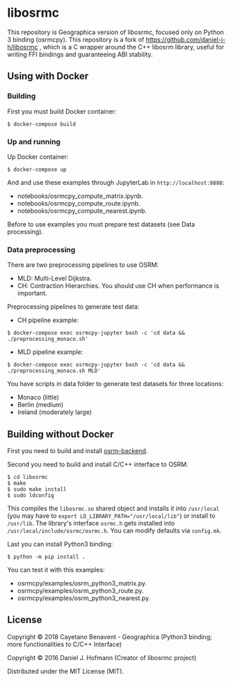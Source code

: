 # libosrmc

This repository is Geographica version of libosrmc, focused only on Python 3 binding (osrmcpy). This repository is a fork of https://github.com/daniel-j-h/libosrmc , which is a C wrapper around the C++ libosrm library, useful for writing FFI bindings and guaranteeing ABI stability.

## Using with Docker

### Building

First you must build Docker container:

```
$ docker-compose build
```

### Up and running

Up Docker container:
```
$ docker-compose up
```

And and use these examples through JupyterLab in ```http://localhost:8888```:
- notebooks/osrmcpy_compute_matrix.ipynb.
- notebooks/osrmcpy_compute_route.ipynb.
- notebooks/osrmcpy_compute_nearest.ipynb.

Before to use examples you must prepare test datasets (see Data processing).


### Data preprocessing

There are two preprocessing pipelines to use OSRM:
- MLD: Multi-Level Dijkstra.
- CH: Contraction Hierarchies. You should use CH when performance is important.

Preprocessing pipelines to generate test data:

- CH pipeline example:
```
$ docker-compose exec osrmcpy-jupyter bash -c 'cd data && ./preprocessing_monaco.sh'
```

- MLD pipeline example:
```
$ docker-compose exec osrmcpy-jupyter bash -c 'cd data && ./preprocessing_monaco.sh MLD'
```

You have scripts in data folder to generate test datasets for three locations:
- Monaco (little)
- Berlin (medium)
- Ireland (moderately large)


## Building without Docker

First you need to build and install [osrm-backend](https://github.com/Project-OSRM/osrm-backend).

Second you need to build and install C/C++ interface to OSRM.

```
$ cd libosrmc
$ make
$ sudo make install
$ sudo ldconfig
```

This compiles the `libosrmc.so` shared object and installs it into `/usr/local` (you may have to `export LD_LIBRARY_PATH="/usr/local/lib"`) or install to `/usr/lib`.
The library's interface `osrmc.h` gets installed into `/usr/local/include/osrmc/osrmc.h`.
You can modify defaults via `config.mk`.

Last you can install Python3 binding:

```
$ python -m pip install .
```

You can test it with this examples:
- osrmcpy/examples/osrm_python3_matrix.py.
- osrmcpy/examples/osrm_python3_route.py.
- osrmcpy/examples/osrm_python3_nearest.py.

## License

Copyright © 2018 Cayetano Benavent - Geographica (Python3 binding; more functionalities to C/C++ Interface)

Copyright © 2016 Daniel J. Hofmann (Creator of libosrmc project)

Distributed under the MIT License (MIT).
